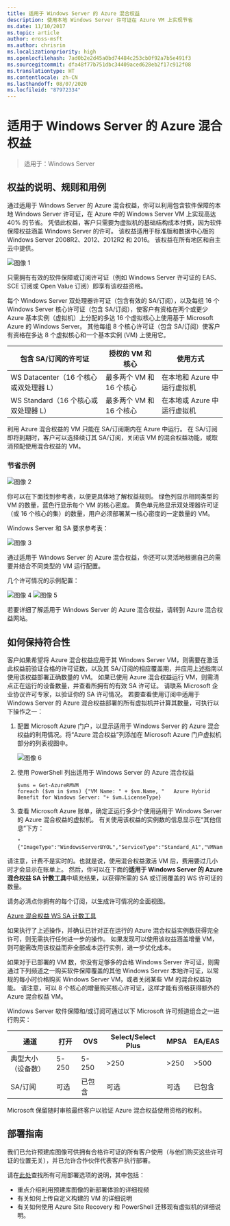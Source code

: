 ```yaml
---
title: 适用于 Windows Server 的 Azure 混合权益
description: 使用本地 Windows Server 许可证在 Azure VM 上实现节省
ms.date: 11/10/2017
ms.topic: article
author: eross-msft
ms.author: chrisrin
ms.localizationpriority: high
ms.openlocfilehash: 7ad0b2e2d45a0bd74484c253cb0f92a7b5e491f3
ms.sourcegitcommit: dfa48f77b751dbc34409aced628eb2f17c912f08
ms.translationtype: HT
ms.contentlocale: zh-CN
ms.lasthandoff: 08/07/2020
ms.locfileid: "87972334"
---
```

# <a name="azure-hybrid-benefit-for-windows-server"></a>适用于 Windows Server 的 Azure 混合权益

>适用于：Windows Server

## <a name="benefit-description-rules-and-use-cases"></a>权益的说明、规则和用例

通过适用于 Windows Server 的 Azure 混合权益，你可以利用包含软件保障的本地 Windows Server 许可证，在 Azure 中的 Windows Server VM 上实现高达 40% 的节省。  凭借此权益，客户只需要为虚拟机的基础结构成本付费，因为软件保障权益涵盖 Windows Server 的许可。  该权益适用于标准版和数据中心版的 Windows Server 2008R2、2012、2012R2 和 2016。  该权益在所有地区和自主云中提供。


![图像 1](media/ahb01.png)

只需拥有有效的软件保障或订阅许可证（例如 Windows Server 许可证的 EAS、SCE 订阅或 Open Value 订阅）即享有该权益资格。

每个 Windows Server 双处理器许可证（包含有效的 SA/订阅），以及每组 16 个 Windows Server 核心许可证（包含 SA/订阅），使客户有资格在两个或更少 Azure 基本实例（虚拟机）上分配的多达 16 个虚拟核心上使用基于 Microsoft Azure 的 Windows Server。 其他每组 8 个核心许可证（包含 SA/订阅）使客户有资格在多达 8 个虚拟核心和一个基本实例 (VM) 上使用它。

| 包含 SA/订阅的许可证            | 授权的 VM 和核心            | 使用方式                                |
|-----------------------------------------|----------------------------------|-----------------------------------------------------|
| WS Datacenter（16 个核心或双处理器 L）  | 最多两个 VM 和 16 个核心 | 在本地和 Azure 中运行虚拟机  |
| WS Standard（16 个核心或双处理器 L）    | 最多两个 VM 和 16 个核心 | 在本地或 Azure 中运行虚拟机 |

利用 Azure 混合权益的 VM 只能在 SA/订阅期内在 Azure 中运行。 在 SA/订阅即将到期时，客户可以选择续订其 SA/订阅，关闭该 VM 的混合权益功能，或取消预配使用混合权益的 VM。

### <a name="savings-examples"></a>节省示例

![图像 2](media/ahb02.png)

你可以在下面找到参考表，以便更具体地了解权益规则。
绿色列显示相同类型的 VM 的数量，蓝色行显示每个 VM 的核心密度。 黄色单元格显示双处理器许可证（或 16 个核心的集）的数量，用户必须部署某一核心密度的一定数量的 VM。

Windows Server 和 SA 要求参考表：

![图像 3](media/ahb03.png)

通过适用于 Windows Server 的 Azure 混合权益，你还可以灵活地根据自己的需要并结合不同类型的 VM 运行配置。

几个许可情况的示例配置：

![图像 4](media/ahb04.png)
![图像 5](media/ahb05.png)


若要详细了解适用于 Windows Server 的 Azure 混合权益，请转到 Azure 混合权益网站。

## <a name="how-to-maintain-compliance"></a>如何保持符合性

客户如果希望将 Azure 混合权益应用于其 Windows Server VM，则需要在激活此权益前验证合格的许可证数，以及其 SA/订阅的相应覆盖期，并应用上述指南以使用该权益部署正确数量的 VM。
如果已使用 Azure 混合权益运行 VM，则需清点正在运行的设备数量，并查看所拥有的有效 SA 许可证。  请联系 Microsoft 企业协议许可专家，以验证你的 SA 许可情况。
若要查看使用订阅中适用于 Windows Server 的 Azure 混合权益部署的所有虚拟机并计算其数量，可执行以下操作之一：

1. 配置 Microsoft Azure 门户，以显示适用于 Windows Server 的 Azure 混合权益的利用情况。将“Azure 混合权益”列添加在 Microsoft Azure 门户虚拟机部分的列表视图中。

    ![图像 6](media/ahb06.png)

2.  使用 PowerShell 列出适用于 Windows Server 的 Azure 混合权益

    ```
    $vms = Get-AzureRMVM
    foreach ($vm in $vms) {"VM Name: " + $vm.Name, "   Azure Hybrid Benefit for Windows Server: "+ $vm.LicenseType}
    ```

3.  查看 Microsoft Azure 账单，确定正运行多少个使用适用于 Windows Server 的 Azure 混合权益的虚拟机。 有关使用该权益的实例数的信息显示在“其他信息”下方：

    ```
    "{"ImageType":"WindowsServerBYOL","ServiceType":"Standard_A1","VMName":"","UsageType":"ComputeHR"}"
    ```

请注意，计费不是实时的。也就是说，使用混合权益激活 VM 后，费用要过几小时才会显示在账单上。
然后，你可以在下面的**适用于 Windows Server 的 Azure 混合权益 SA 计数工具**中填充结果，以获得所需的 SA 或订阅覆盖的 WS 许可证的数量。

请务必清点你拥有的每个订阅，以生成许可情况的全面视图。

[Azure 混合权益 WS SA 计数工具](https://download.microsoft.com/download/7/1/2/712FEFF0-155C-4ABF-96C0-CE4EC4DB0516/Azure_Hybrid_Benefit_Windows_Server_SA_Count_Tool.xlsx)

如果执行了上述操作，并确认已针对正在运行的 Azure 混合权益实例数获得完全许可，则无需执行任何进一步的操作。 如果发现可以使用该权益涵盖增量 VM，则可能需改用该权益而非全部成本运行实例，进一步优化成本。

如果对于已部署的 VM 数，你没有足够多的合格 Windows Server 许可证，则需通过下列频道之一购买软件保障覆盖的其他 Windows Server 本地许可证，以常规的每小时价格购买 Windows Server VM，或者关闭某些 VM 的混合权益功能。 请注意，可以 8 个核心的增量购买核心许可证，这样才能有资格获得额外的 Azure 混合权益 VM。

Windows Server 软件保障和/或订阅可通过以下 Microsoft 许可频道组合之一进行购买：

| 通道                      | 打开     | OVS      | Select/Select Plus  | MPSA       | EA/EAS   |
|------------------------------|----------|----------|-----------------------|-----------|----------|
| 典型大小（设备数）  | 5-250    | 5-250    | >250                  | >250      | >500     |
| SA/订阅            | 可选 | 已包含 | 可选              | 可选  | 已包含 |

Microsoft 保留随时审核最终客户以验证 Azure 混合权益使用资格的权利。

## <a name="deployment-guidance"></a>部署指南

我们已允许预建库图像可供拥有合格许可证的所有客户使用（与他们购买这些许可证的位置无关），并已允许合作伙伴代表客户执行部署。

请在[此处](https://azure.microsoft.com/pricing/hybrid-use-benefit/)查找所有可用部署选项的说明，其中包括：
-   重点介绍利用预建库图像的新部署体验的详细视频
-   有关如何上传自定义构建的 VM 的详细说明
-   有关如何使用 Azure Site Recovery 和 PowerShell 迁移现有虚拟机的详细说明。
